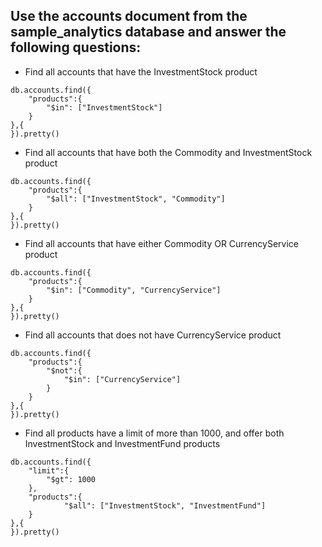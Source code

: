 ## Use the accounts document from the sample_analytics database and answer the following questions:

* Find all accounts that have the InvestmentStock product
```
db.accounts.find({
    "products":{
        "$in": ["InvestmentStock"]
    }
},{
}).pretty()

```
* Find all accounts that have both the Commodity and InvestmentStock product
```
db.accounts.find({
    "products":{
        "$all": ["InvestmentStock", "Commodity"]
    }
},{
}).pretty()
```

* Find all accounts that have either Commodity OR CurrencyService product
```
db.accounts.find({
    "products":{
        "$in": ["Commodity", "CurrencyService"]
    }
},{
}).pretty()
```

* Find all accounts that does not have CurrencyService product
```
db.accounts.find({
    "products":{
        "$not":{
            "$in": ["CurrencyService"]
        }
    }
},{
}).pretty()
```

* Find all products have a limit of more than 1000, and offer both InvestmentStock and InvestmentFund products
```
db.accounts.find({
    "limit":{
        "$gt": 1000
    },
    "products":{
            "$all": ["InvestmentStock", "InvestmentFund"]
    }
},{
}).pretty()
```